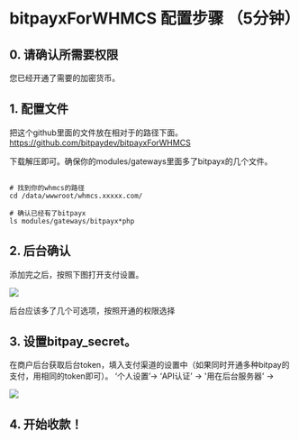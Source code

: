 # bitpayxForWHMCS 配置步骤 （5分钟）

## 0. 请确认所需要权限

您已经开通了需要的加密货币。



## 1. 配置文件
把这个github里面的文件放在相对于的路径下面。
https://github.com/bitpaydev/bitpayxForWHMCS

下载解压即可。确保你的modules/gateways里面多了bitpayx的几个文件。



```

# 找到你的whmcs的路径
cd /data/wwwroot/whmcs.xxxxx.com/

# 确认已经有了bitpayx
ls modules/gateways/bitpayx*php

```


## 2. 后台确认
添加完之后，按照下图打开支付设置。

<img src="https://cdn.mugglepay.com/docs/whmcs/whmcs-settings.png" />

后台应该多了几个可选项，按照开通的权限选择

## 3. 设置bitpay_secret。
在商户后台获取后台token，填入支付渠道的设置中（如果同时开通多种bitpay的支付，用相同的token即可）。
‘个人设置’-> ‘API认证’ -> '用在后台服务器' ->

<img src="https://cdn.mugglepay.com/docs/whmcs/getapi.png" />


## 4. 开始收款！










